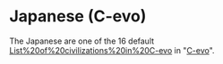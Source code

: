 # Japanese (C-evo)

The Japanese are one of the 16 default [List%20of%20civilizations%20in%20C-evo](civilizations) in "[C-evo](C-evo)".